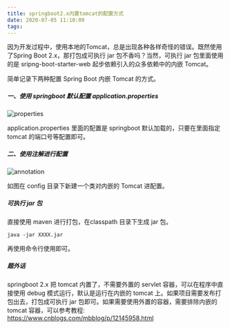 ```yaml
---
title: springboot2.x内置tomcat的配置方式
date: 2020-07-05 11:10:09
tags:
---
```


因为开发过程中，使用本地的Tomcat，总是出现各种各样奇怪的错误。既然使用了Spring Boot 2.x，那打包成可执行 jar 包不香吗？当然，可执行 jar 包里面使用的是 sripng-boot-starter-web 起步依赖引入的众多依赖中的内嵌 Tomcat。

<!--more--> 

简单记录下两种配置 Spring Boot 内嵌 Tomcat 的方式。

#####  一、使用 springboot 默认配置 application.properties

![properties](properties.JPG)

application.properties 里面的配置是 springboot 默认加载的，只要在里面指定 tomcat 的端口号等配置即可。

##### 二、使用注解进行配置

![annotation](annotation.JPG)

如图在 config 目录下新建一个类对内嵌的 Tomcat 进配置。

##### 可执行 jar 包

直接使用 maven 进行打包，在classpath 目录下生成 jar 包。

```jvm
java -jar XXXX.jar
```

再使用命令行使用即可。

##### 题外话

springboot 2.x 把 tomcat 内置了，不需要外置的 servlet 容器，可以在程序中直接使用 debug 模式运行，默认是运行在内嵌的 tomcat 上。如果项目需要发布打包出去，打包成可执行 jar 包即可。如果需要使用外置的容器，需要排除内嵌的 tomcat 容器，可以参考教程: https://www.cnblogs.com/mbblog/p/12145958.html

